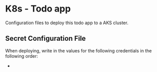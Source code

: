 # K8s - Todo app

Configuration files to deploy this todo app to a AKS cluster.

## Secret Configuration File

When deploying, write in the values for the following credentials in the following order:

*  

